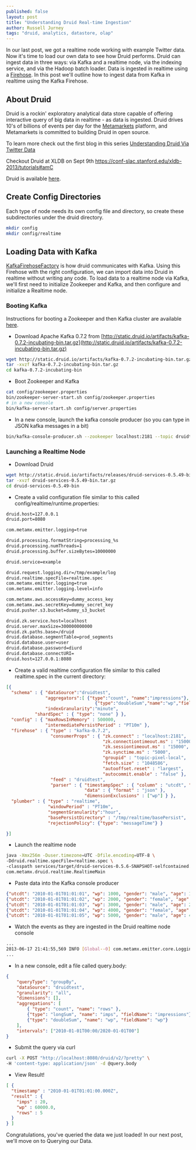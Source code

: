 ```yaml
---
published: false
layout: post
title: "Understanding Druid Real-time Ingestion"
author: Russell Jurney
tags: "druid, analytics, datastore, olap"
---
```


In our last post, we got a realtime node working with example Twitter data. Now it's time to load our own data to see how Druid performs. Druid can ingest data in three ways: via Kafka and a realtime node, via the indexing service, and via the Hadoop batch loader. Data is ingested in realtime using a [Firehose](https://github.com/metamx/druid/wiki/Firehose). In this post we'll outline how to ingest data from Kafka in realtime using the Kafka Firehose.

## About Druid ##
Druid is a rockin' exploratory analytical data store capable of offering interactive query of big data in realtime - as data is ingested. Druid drives 10's of billions of events per day for the [Metamarkets](www.metamarkets.com) platform, and Metamarkets is committed to building Druid in open source.

To learn more check out the first blog in this series [Understanding Druid Via Twitter Data](http://druid.io/blog/2013/08/06/twitter-tutorial.html)

Checkout Druid at XLDB on Sept 9th https://conf-slac.stanford.edu/xldb-2013/tutorials#amC

Druid is available [here](https://github.com/metamx/druid).

## Create Config Directories ##
Each type of node needs its own config file and directory, so create these subdirectories under the druid directory.

```bash
mkdir config
mkdir config/realtime
```

## Loading Data with Kafka ##

[KafkaFirehoseFactory](https://github.com/metamx/druid/blob/master/realtime/src/main/java/com/metamx/druid/realtime/firehose/KafkaFirehoseFactory.java) is how druid communicates with Kafka. Using this Firehose with the right configuration, we can import data into Druid in realtime without writing any code. To load data to a realtime node via Kafka, we'll first need to initialize Zookeeper and Kafka, and then configure and initialize a Realtime node.

### Booting Kafka ###

Instructions for booting a Zookeeper and then Kafka cluster are available [here](http://kafka.apache.org/07/quickstart.html).

* Download Apache Kafka 0.7.2 from [http://static.druid.io/artifacts/kafka-0.7.2-incubating-bin.tar.gz](http://static.druid.io/artifacts/kafka-0.7.2-incubating-bin.tar.gz)
```bash
wget http://static.druid.io/artifacts/kafka-0.7.2-incubating-bin.tar.gz
tar -xvzf kafka-0.7.2-incubating-bin.tar.gz
cd kafka-0.7.2-incubating-bin
```
* Boot Zookeeper and Kafka
```bash
cat config/zookeeper.properties
bin/zookeeper-server-start.sh config/zookeeper.properties
# in a new console
bin/kafka-server-start.sh config/server.properties
```
* In a new console, launch the kafka console producer (so you can type in JSON kafka messages in a bit)
```bash
bin/kafka-console-producer.sh --zookeeper localhost:2181 --topic druidtest
```

### Launching a Realtime Node

* Download Druid
```bash
wget http://static.druid.io/artifacts/releases/druid-services-0.5.49-bin.tar.gz
tar -xvzf druid-services-0.5.49-bin.tar.gz
cd druid-services-0.5.49-bin
```
* Create a valid configuration file similar to this called config/realtime/runtime.properties:

```bash
druid.host=127.0.0.1
druid.port=8080

com.metamx.emitter.logging=true

druid.processing.formatString=processing_%s
druid.processing.numThreads=1
druid.processing.buffer.sizeBytes=10000000

druid.service=example

druid.request.logging.dir=/tmp/example/log
druid.realtime.specFile=realtime.spec
com.metamx.emitter.logging=true
com.metamx.emitter.logging.level=info

com.metamx.aws.accessKey=dummy_access_key
com.metamx.aws.secretKey=dummy_secret_key
druid.pusher.s3.bucket=dummy_s3_bucket

druid.zk.service.host=localhost
druid.server.maxSize=300000000000
druid.zk.paths.base=/druid
druid.database.segmentTable=prod_segments
druid.database.user=user
druid.database.password=diurd
druid.database.connectURI=
druid.host=127.0.0.1:8080
```

* Create a valid realtime configuration file similar to this called realtime.spec in the current directory:

```json
[{
  "schema" : { "dataSource":"druidtest",
               "aggregators":[ {"type":"count", "name":"impressions"},
                                  {"type":"doubleSum","name":"wp","fieldName":"wp"}],
               "indexGranularity":"minute",
           "shardSpec" : { "type": "none" } },
  "config" : { "maxRowsInMemory" : 500000,
               "intermediatePersistPeriod" : "PT10m" },
  "firehose" : { "type" : "kafka-0.7.2",
                 "consumerProps" : { "zk.connect" : "localhost:2181",
                                     "zk.connectiontimeout.ms" : "15000",
                                     "zk.sessiontimeout.ms" : "15000",
                                     "zk.synctime.ms" : "5000",
                                     "groupid" : "topic-pixel-local",
                                     "fetch.size" : "1048586",
                                     "autooffset.reset" : "largest",
                                     "autocommit.enable" : "false" },
                 "feed" : "druidtest",
                 "parser" : { "timestampSpec" : { "column" : "utcdt", "format" : "iso" },
                              "data" : { "format" : "json" },
                              "dimensionExclusions" : ["wp"] } },
  "plumber" : { "type" : "realtime",
                "windowPeriod" : "PT10m",
                "segmentGranularity":"hour",
                "basePersistDirectory" : "/tmp/realtime/basePersist",
                "rejectionPolicy": {"type": "messageTime"} }

}]
```
* Launch the realtime node
```bash
java -Xmx256m -Duser.timezone=UTC -Dfile.encoding=UTF-8 \
-Ddruid.realtime.specFile=realtime.spec \
-classpath services/target/druid-services-0.5.6-SNAPSHOT-selfcontained.jar:config/realtime \
com.metamx.druid.realtime.RealtimeMain
```
* Paste data into the Kafka console producer
```json
{"utcdt": "2010-01-01T01:01:01", "wp": 1000, "gender": "male", "age": 100}
{"utcdt": "2010-01-01T01:01:02", "wp": 2000, "gender": "female", "age": 50}
{"utcdt": "2010-01-01T01:01:03", "wp": 3000, "gender": "male", "age": 20}
{"utcdt": "2010-01-01T01:01:04", "wp": 4000, "gender": "female", "age": 30}
{"utcdt": "2010-01-01T01:01:05", "wp": 5000, "gender": "male", "age": 40}
```
* Watch the events as they are ingested in the Druid realtime node console
```bash
...
2013-06-17 21:41:55,569 INFO [Global--0] com.metamx.emitter.core.LoggingEmitter - Event [{"feed":"metrics","timestamp":"2013-06-17T21:41:55.569Z","service":"example","host":"127.0.0.1","metric":"events/processed","value":5,"user2":"druidtest"}]
...
```
* In a new console, edit a file called query.body:
```json
{
    "queryType": "groupBy",
    "dataSource": "druidtest",
    "granularity": "all",
    "dimensions": [],
    "aggregations": [
        { "type": "count", "name": "rows" },
        {"type": "longSum", "name": "imps", "fieldName": "impressions"},
        {"type": "doubleSum", "name": "wp", "fieldName": "wp"}
    ],
    "intervals": ["2010-01-01T00:00/2020-01-01T00"]
}
```
* Submit the query via curl
```bash
curl -X POST "http://localhost:8080/druid/v2/?pretty" \
-H 'content-type: application/json' -d @query.body
```
* View Result!
```json
[ {
  "timestamp" : "2010-01-01T01:01:00.000Z",
  "result" : {
    "imps" : 20,
    "wp" : 60000.0,
    "rows" : 5
  }
} ]
```
Congratulations, you've queried the data we just loaded! In our next post, we'll move on to Querying our Data.